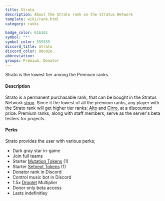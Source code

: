 ```yaml
---
title: Strato
description: About the Strato rank on the Stratus Network
template: wiki/rank.html
category: ranks

badge_color: 616161
symbol: "*"
symbol_color: 555555
discord_title: Strato
discord_color: 00c02e
abbreviation: 
groups: Premium, Donator
---
```


Strato is the lowest tier among the Premium ranks.

#### Description 

Strato is a permanent purchasable rank, that can be bought in the Stratus Network [shop](https://stratusnetwork.buycraft.net/). Since it the lowest of all the premium ranks, any player with the Strato rank will get higher tier ranks; [Alto](https://mcresourcepile.github.io/addon-project/wiki/ranks/alto) and [Cirro](https://mcresourcepile.github.io/addon-project/wiki/ranks/cirro), at a discounted price. Premium ranks, along with staff members, serve as the server's beta testers for projects.

#### Perks

Strato provides the user with various perks;

- Dark gray star in-game
- Join full teams
- Starter [Mutation Tokens](https://mcresourcepile.github.io/addon-project/wiki/gameplay/tokens) (1)
- Starter [Setnext Tokens](https://mcresourcepile.github.io/addon-project/wiki/gameplay/tokens) (1)
- Donator rank in Discord
- Control music bot in Discord
- 1.5x [Droplet](https://mcresourcepile.github.io/addon-project/wiki/gameplay/droplets) Multiplier
- Donor only beta access
- Lasts indefinitley
